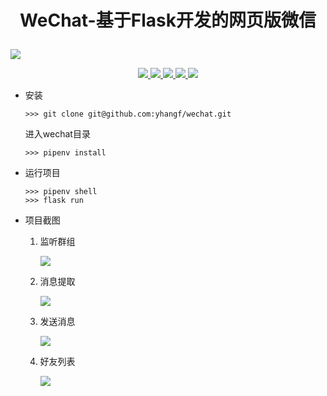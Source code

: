 # <p align="center">WeChat-基于Flask开发的网页版微信</p>

![](https://github.com/yhangf/wechat/blob/master/image/homepage.png)

<p align="center">
    <a href="https://github.com/yhangf/wechat/blob/master/LICENSE">
        <img src="https://img.shields.io/cocoapods/l/EFQRCode.svg?style=flat">
        </a>
    <a href="">
        <img src="https://img.shields.io/badge/未完-间断性更新-orange.svg">
        </a>
    <a href="https://github.com/python/cpython">
        <img src="https://img.shields.io/badge/language-python-ff69b4.svg">
        </a>
    <a href="https://github.com/yhangf/wechat">
    <img src="https://img.shields.io/github/stars/yhangf/wechat.svg?style=social&label=Star">
        </a>
    <a href="https://github.com/yhangf/wechat">
    <img src="https://img.shields.io/github/forks/yhangf/wechat.svg?style=social&label=Fork">
        </a>
</p>

- 安装

  ```shell
  >>> git clone git@github.com:yhangf/wechat.git
  ```

  进入wechat目录

  ```shell
  >>> pipenv install
  ```

- 运行项目

  ```shell
  >>> pipenv shell
  >>> flask run
  ```

- 项目截图

  1. 监听群组

     ![](https://github.com/yhangf/wechat/blob/master/image/chatrooms.png)

  2. 消息提取

     ![](https://github.com/yhangf/wechat/blob/master/image/spy.png)

  3. 发送消息

     ![](https://github.com/yhangf/wechat/blob/master/image/send.png)

  4. 好友列表

     ![](https://github.com/yhangf/wechat/blob/master/image/friends.png)

